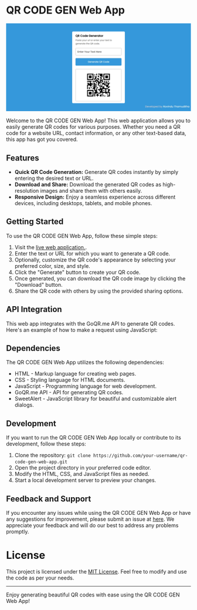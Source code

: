# QR CODE GEN Web App

![QR CODE GEN Web App](image.png)

Welcome to the QR CODE GEN Web App! This web application allows you to easily generate QR codes for various purposes. Whether you need a QR code for a website URL, contact information, or any other text-based data, this app has got you covered.

## Features

- **Quick QR Code Generation:** Generate QR codes instantly by simply entering the desired text or URL.
- **Download and Share:** Download the generated QR codes as high-resolution images and share them with others easily.
- **Responsive Design:** Enjoy a seamless experience across different devices, including desktops, tablets, and mobile phones.

## Getting Started

To use the QR CODE GEN Web App, follow these simple steps:

1. Visit the [live web application.](https://rovindu-thamuditha.github.io/qrgen/).
2. Enter the text or URL for which you want to generate a QR code.
3. Optionally, customize the QR code's appearance by selecting your preferred color, size, and style.
4. Click the "Generate" button to create your QR code.
5. Once generated, you can download the QR code image by clicking the "Download" button.
6. Share the QR code with others by using the provided sharing options.

## API Integration

This web app integrates with the GoQR.me API to generate QR codes. Here's an example of how to make a request using JavaScript:

## Dependencies

The QR CODE GEN Web App utilizes the following dependencies:

- HTML - Markup language for creating web pages.
- CSS - Styling language for HTML documents.
- JavaScript - Programming language for web development.
- GoQR.me API - API for generating QR codes.
- SweetAlert - JavaScript library for beautiful and customizable alert dialogs.

## Development

If you want to run the QR CODE GEN Web App locally or contribute to its development, follow these steps:

1. Clone the repository: `git clone https://github.com/your-username/qr-code-gen-web-app.git`
2. Open the project directory in your preferred code editor.
3. Modify the HTML, CSS, and JavaScript files as needed.
4. Start a local development server to preview your changes.

## Feedback and Support

If you encounter any issues while using the QR CODE GEN Web App or have any suggestions for improvement, please submit an issue at [here](https://github.com/Rovindu-Thamuditha/qrgen/issues). We appreciate your feedback and will do our best to address any problems promptly.

# License

This project is licensed under the [MIT License](LICENSE). Feel free to modify and use the code as per your needs.

---
Enjoy generating beautiful QR codes with ease using the QR CODE GEN Web App!
